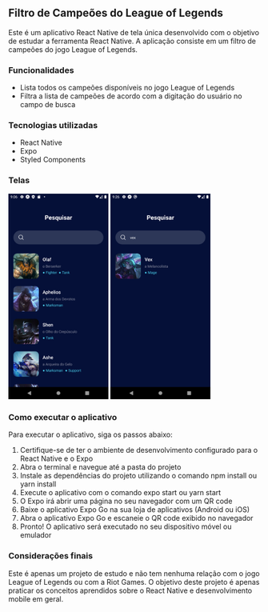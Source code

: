 ## Filtro de Campeões do League of Legends

Este é um aplicativo React Native de tela única desenvolvido com o objetivo de estudar a ferramenta React Native. A aplicação consiste em um filtro de campeões do jogo League of Legends.

### Funcionalidades

- Lista todos os campeões disponíveis no jogo League of Legends
- Filtra a lista de campeões de acordo com a digitação do usuário no campo de busca

### Tecnologias utilizadas

- React Native
- Expo
- Styled Components

### Telas

<div>
  <img src="./assets/Screenshot_1683148031.png" width="200">
  <img src="./assets/Screenshot_1683149242.png" width="200">
</div>

### Como executar o aplicativo

Para executar o aplicativo, siga os passos abaixo:

1. Certifique-se de ter o ambiente de desenvolvimento configurado para o React Native e o Expo
2. Abra o terminal e navegue até a pasta do projeto
3. Instale as dependências do projeto utilizando o comando npm install ou yarn install
4. Execute o aplicativo com o comando expo start ou yarn start
5. O Expo irá abrir uma página no seu navegador com um QR code
6. Baixe o aplicativo Expo Go na sua loja de aplicativos (Android ou iOS)
7. Abra o aplicativo Expo Go e escaneie o QR code exibido no navegador
8. Pronto! O aplicativo será executado no seu dispositivo móvel ou emulador

### Considerações finais

Este é apenas um projeto de estudo e não tem nenhuma relação com o jogo League of Legends ou com a Riot Games. O objetivo deste projeto é apenas praticar os conceitos aprendidos sobre o React Native e desenvolvimento mobile em geral.
